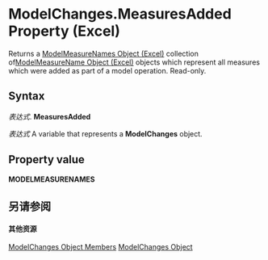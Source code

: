 
# ModelChanges.MeasuresAdded Property (Excel)

Returns a [ModelMeasureNames Object (Excel)](a4675c29-6c0d-a2fa-3428-280296f4cb59.md) collection of[ModelMeasureName Object (Excel)](91151066-7217-d589-63c7-a21431671397.md) objects which represent all measures which were added as part of a model operation. Read-only.


## Syntax

 _表达式_. **MeasuresAdded**

 _表达式_ A variable that represents a **ModelChanges** object.


## Property value

 **MODELMEASURENAMES**


## 另请参阅


#### 其他资源


[ModelChanges Object Members](http://msdn.microsoft.com/library/9ecee580-b4aa-9e89-1a6e-70ee31552ec7%28Office.15%29.aspx)
[ModelChanges Object](fd2388eb-48ab-c238-2ffa-8c3f6d20fe36.md)